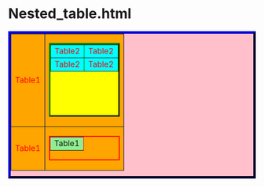 # Nested_table.html
<html>
<body>
<style>
.ritu
{
color:red;
background:pink;
border-color:navy;
}
.kadam
{
color:red;
text-align:center;
background:yellow;
border-color:green;
}
</style>



<table class= "ritu" height ="300px" width="300px" border="5">
<tr>
<td bgcolor="orange">Table1</td>
<td bgcolor="orange">
<table  class= "kadam"  align="center" height ="150px" width="150px"border="3">
<tr bgcolor="aqua">
<td>Table2</td>
<td>Table2</td>
</tr>
<tr bgcolor="aqua">
<td>Table2</td>
<td>Table2</td>
</tr>
</table>
</td>
<tr>
<td bgcolor="orange">Table1</td>

<td bgcolor="orange">
<table border="2" bordercolor="red" height ="50px" width="90px" align="center">
<tr>
<td align="center"  bgcolor="lightgreen">
Table1
</table>
</td>
</tr>


</table>
</body>
</html>
